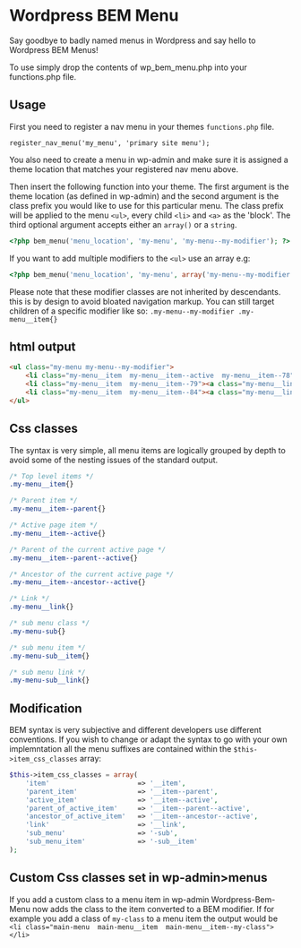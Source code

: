# Wordpress BEM Menu

Say goodbye to badly named menus in Wordpress and say hello to Wordpress BEM Menus!

To use simply drop the contents of wp_bem_menu.php into your functions.php file.


## Usage

First you need to register a nav menu in your themes `functions.php` file.

`register_nav_menu('my_menu', 'primary site menu');`

You also need to create a menu in wp-admin and make sure it is assigned a theme location that matches your registered nav menu above.

Then insert the following function into your theme. The first argument is the theme location (as defined in wp-admin) and the second argument is the class prefix you would like to use for this particular menu. The class prefix will be applied to the menu `<ul>`, every child `<li>` and `<a>` as the 'block'. The third optional argument accepts either an `array()` or a `string`.

```php
<?php bem_menu('menu_location', 'my-menu', 'my-menu--my-modifier'); ?>
```
If you want to add multiple modifiers to the `<ul>` use an array e.g:
```php
<?php bem_menu('menu_location', 'my-menu', array('my-menu--my-modifier','my-menu--my-other-modifier')) ?>
```
Please note that these modifier classes are not inherited by descendants. this is by design to avoid bloated navigation markup. You can still target children of a specific modifier like so: `.my-menu--my-modifier .my-menu__item{}`

## html output
```html
<ul class="my-menu my-menu--my-modifier">
    <li class="my-menu__item  my-menu__item--active  my-menu__item--78"><a class="my-menu__link" href="#">Home</a></li>
    <li class="my-menu__item  my-menu__item--79"><a class="my-menu__link" href="#">Page 2</a></li>
    <li class="my-menu__item  my-menu__item--84"><a class="my-menu__link" href="#">Page 3</a></li>
</ul>
```

## Css classes

The syntax is very simple, all menu items are logically grouped by depth to avoid some of the nesting issues of the standard output.

```css
/* Top level items */
.my-menu__item{}

/* Parent item */
.my-menu__item--parent{}

/* Active page item */
.my-menu__item--active{}

/* Parent of the current active page */
.my-menu__item--parent--active{}

/* Ancestor of the current active page */
.my-menu__item--ancestor--active{}

/* Link */
.my-menu__link{}

/* sub menu class */
.my-menu-sub{}

/* sub menu item */
.my-menu-sub__item{}

/* sub menu link */
.my-menu-sub__link{}


```

## Modification

BEM syntax is very subjective and different developers use different conventions. If you wish to change or adapt the syntax to go with your own implemntation all the menu suffixes are contained within the `$this->item_css_classes` array:

```php
$this->item_css_classes = array(
    'item'                      => '__item',
    'parent_item'               => '__item--parent',
    'active_item'               => '__item--active',
    'parent_of_active_item'     => '__item--parent--active',
    'ancestor_of_active_item'   => '__item--ancestor--active',
    'link'                      => '__link',
    'sub_menu'                  => '-sub',
    'sub_menu_item'             => '-sub__item'
);

```

## Custom Css classes set in wp-admin>menus

If you add a custom class to a menu item in wp-admin Wordpress-Bem-Menu now adds the class to the item converted to a BEM modifier. If for example you add a class of `my-class` to a menu item the output would be `<li class="main-menu  main-menu__item  main-menu__item--my-class"></li>`
